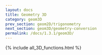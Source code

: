 ```yaml
---
layout: docs
title: Geometry 3D
category: geom3D
prev_section: geom2D/trigonometry
next_section: geom3D/geometry-conversion
permalink: /docs/1.3.1/geom3D/
---
```


{% include all_3D_functions.html %}
